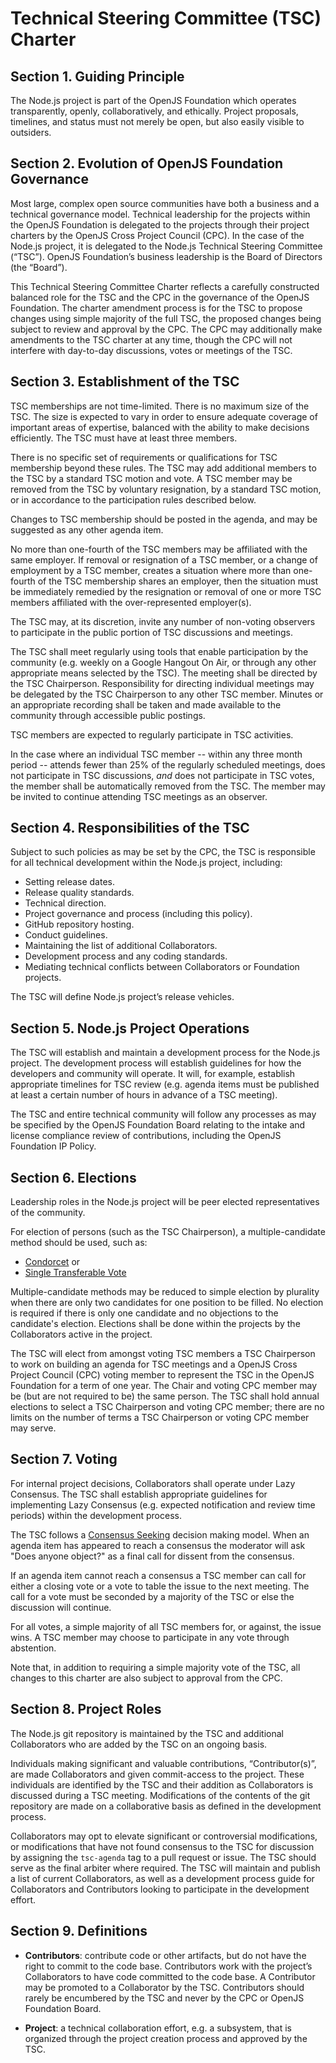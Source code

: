# Technical Steering Committee (TSC) Charter

## Section 1. Guiding Principle

The Node.js project is part of the OpenJS Foundation which
operates transparently, openly, collaboratively, and ethically.
Project proposals, timelines, and status must not merely be
open, but also easily visible to outsiders.

## Section 2. Evolution of OpenJS Foundation Governance

Most large, complex open source communities have both a business and a
technical governance model. Technical leadership for the projects
within the OpenJS Foundation is delegated to the projects through
their project charters by the OpenJS Cross Project Council (CPC).
In the case of the Node.js project, it is delegated to the Node.js
Technical Steering Committee (“TSC”). OpenJS Foundation’s business
leadership is the Board of Directors (the “Board”).

This Technical Steering Committee Charter reflects a carefully
constructed balanced role for the TSC and the CPC in the governance of
the OpenJS Foundation. The charter amendment process is for the TSC to
propose changes using simple majority of the full TSC, the proposed
changes being subject to review and approval by the CPC. The CPC may
additionally make amendments to the TSC charter at any time, though the
CPC will not interfere with day-to-day discussions, votes or meetings
of the TSC.

## Section 3. Establishment of the TSC

TSC memberships are not time-limited. There is no maximum size of the TSC.
The size is expected to vary in order to ensure adequate coverage of important
areas of expertise, balanced with the ability to make decisions efficiently.
The TSC must have at least three members.

There is no specific set of requirements or qualifications for TSC
membership beyond these rules. The TSC may add additional members to the
TSC by a standard TSC motion and vote. A TSC member may be removed from the
TSC by voluntary resignation, by a standard TSC motion, or in accordance to the
participation rules described below.

Changes to TSC membership should be posted in the agenda, and may be suggested
as any other agenda item.

No more than one-fourth of the TSC members may be affiliated with the
same employer. If removal or resignation of a TSC member, or a change of
employment by a TSC member, creates a situation where more than
one-fourth of the TSC membership shares an employer, then the situation
must be immediately remedied by the resignation or removal of one or more
TSC members affiliated with the over-represented employer(s).

The TSC may, at its discretion, invite any number of non-voting observers to
participate in the public portion of TSC discussions and meetings.

The TSC shall meet regularly using tools that enable participation by the
community (e.g. weekly on a Google Hangout On Air, or through any other
appropriate means selected by the TSC). The meeting shall be directed by
the TSC Chairperson. Responsibility for directing individual meetings may be
delegated by the TSC Chairperson to any other TSC member. Minutes or an
appropriate recording shall be taken and made available to the community
through accessible public postings.

TSC members are expected to regularly participate in TSC activities.

In the case where an individual TSC member -- within any three month period --
attends fewer than 25% of the regularly scheduled meetings, does not
participate in TSC discussions, *and* does not participate in TSC votes, the
member shall be automatically removed from the TSC. The member may be invited
to continue attending TSC meetings as an observer.

## Section 4. Responsibilities of the TSC

Subject to such policies as may be set by the CPC, the TSC is
responsible for all technical development within the Node.js project,
including:

* Setting release dates.
* Release quality standards.
* Technical direction.
* Project governance and process (including this policy).
* GitHub repository hosting.
* Conduct guidelines.
* Maintaining the list of additional Collaborators.
* Development process and any coding standards.
* Mediating technical conflicts between Collaborators or Foundation
projects.

The TSC will define Node.js project’s release vehicles.

## Section 5. Node.js Project Operations

The TSC will establish and maintain a development process for the Node.js
project. The development process will establish guidelines
for how the developers and community will operate. It will, for example,
establish appropriate timelines for TSC review (e.g. agenda items must be
published at least a certain number of hours in advance of a TSC
meeting).

The TSC and entire technical community will follow any processes as may
be specified by the OpenJS Foundation Board relating to the intake and license compliance
review of contributions, including the OpenJS Foundation IP Policy.

## Section 6. Elections

Leadership roles in the Node.js project will be peer elected
representatives of the community.

For election of persons (such as the TSC Chairperson), a multiple-candidate
method should be used, such as:

* [Condorcet][] or
* [Single Transferable Vote][]

Multiple-candidate methods may be reduced to simple election by plurality
when there are only two candidates for one position to be filled. No
election is required if there is only one candidate and no objections to
the candidate's election. Elections shall be done within the projects by
the Collaborators active in the project.

The TSC will elect from amongst voting TSC members a TSC Chairperson to
work on building an agenda for TSC meetings and a OpenJS
Cross Project Council (CPC) voting member to represent the TSC in
the OpenJS Foundation for a term of one year. The Chair and voting CPC
member may be (but are not required to be) the same person.
The TSC shall hold annual elections to select a TSC Chairperson and
voting CPC member; there are no limits on the number
of terms a TSC Chairperson or voting CPC member may serve.

## Section 7. Voting

For internal project decisions, Collaborators shall operate under Lazy
Consensus. The TSC shall establish appropriate guidelines for
implementing Lazy Consensus (e.g. expected notification and review time
periods) within the development process.

The TSC follows a [Consensus Seeking][] decision making model. When an agenda
item has appeared to reach a consensus the moderator will ask "Does anyone
object?" as a final call for dissent from the consensus.

If an agenda item cannot reach a consensus a TSC member can call for
either a closing vote or a vote to table the issue to the next meeting.
The call for a vote must be seconded by a majority of the TSC or else the
discussion will continue.

For all votes, a simple majority of all TSC members for, or against, the issue
wins. A TSC member may choose to participate in any vote through abstention.

Note that, in addition to requiring a simple majority vote of the TSC, all
changes to this charter are also subject to approval from the CPC.

## Section 8. Project Roles

The Node.js git repository is maintained by the TSC and
additional Collaborators who are added by the TSC on an ongoing basis.

Individuals making significant and valuable contributions,
“Contributor(s)”, are made Collaborators and given commit-access to the
project. These individuals are identified by the TSC and their addition
as Collaborators is discussed during a TSC meeting. Modifications of the
contents of the git repository are made on a collaborative basis as defined in
the development process.

Collaborators may opt to elevate significant or controversial
modifications, or modifications that have not found consensus to the TSC
for discussion by assigning the `tsc-agenda` tag to a pull request or
issue. The TSC should serve as the final arbiter where required. The TSC
will maintain and publish a list of current Collaborators, as
well as a development process guide for Collaborators and Contributors
looking to participate in the development effort.

## Section 9. Definitions

* **Contributors**: contribute code or other artifacts, but do not have
the right to commit to the code base. Contributors work with the
project’s Collaborators to have code committed to the code base. A
Contributor may be promoted to a Collaborator by the TSC. Contributors should
rarely be encumbered by the TSC and never by the CPC or OpenJS Foundation Board.

* **Project**: a technical collaboration effort, e.g. a subsystem, that
is organized through the project creation process and approved by the
TSC.

[Consensus Seeking]: https://en.wikipedia.org/wiki/Consensus-seeking_decision-making
[Condorcet]: https://en.wikipedia.org/wiki/Condorcet_method
[Single Transferable Vote]: https://en.wikipedia.org/wiki/Single_transferable_vote
